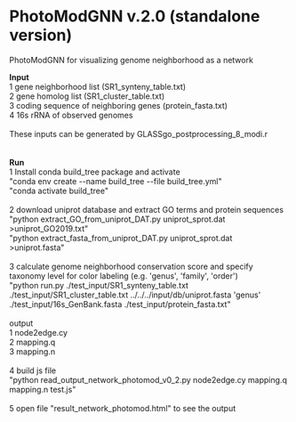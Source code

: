 # PhotoModGNN v.2.0 (standalone version)
PhotoModGNN for visualizing genome neighborhood as a network

<B>Input</B><br>
1 gene neighborhood list (SR1_synteny_table.txt)<br>
2 gene homolog list (SR1_cluster_table.txt)<br>
3 coding sequence of neighboring genes (protein_fasta.txt)<br>
4 16s rRNA of observed genomes<br>
<br>
These inputs can be generated by GLASSgo_postprocessing_8_modi.r<br>
<br>
<br>
<B>Run</B><br>
1 Install conda build_tree package and activate<br>
  "conda env create --name build_tree --file build_tree.yml"<br>
  "conda activate build_tree"<br>
  <br>
2 download uniprot database and extract GO terms and protein sequences<br>
  "python extract_GO_from_uniprot_DAT.py uniprot_sprot.dat >uniprot_GO2019.txt"<br>
  "python extract_fasta_from_uniprot_DAT.py uniprot_sprot.dat >uniprot.fasta"<br>
<br>
3 calculate genome neighborhood conservation score and specify taxonomy level for color labeling (e.g. 'genus', 'family', 'order')<br>
  "python run.py ./test_input/SR1_synteny_table.txt ./test_input/SR1_cluster_table.txt ../../../input/db/uniprot.fasta 'genus' ./test_input/16s_GenBank.fasta ./test_input/protein_fasta.txt"<br>
  <br>
  output<br>
  1 node2edge.cy <br>
  2 mapping.q <br>
  3 mapping.n<br>
  <br>
4 build js file<br>
  "python read_output_network_photomod_v0_2.py node2edge.cy mapping.q mapping.n test.js"<br>
  <br>
5 open file "result_network_photomod.html" to see the output<br>
